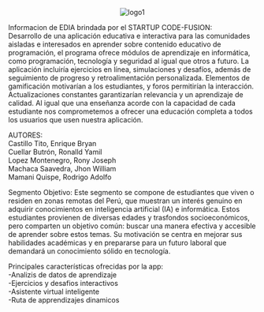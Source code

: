 
<p align="center">
  <img src="https://github.com/RonaldYamilCB26/Edi.github.io/assets/143020476/617b7131-f195-42ac-82e9-6fc2da9802f8" alt="logo1">
</p>

Informacion de EDIA brindada por el STARTUP CODE-FUSION:<br>
Desarrollo de una aplicación educativa e interactiva para las comunidades aisladas e interesados en aprender sobre contenido educativo de programación, 
el programa ofrece módulos de aprendizaje en informática, como programación, tecnología y seguridad al igual que otros a futuro. La aplicación incluiría ejercicios en línea, simulaciones 
y desafíos, además de seguimiento de progreso y retroalimentación personalizada. Elementos de gamificación motivarían a los estudiantes, y foros permitirían la interacción. Actualizaciones 
constantes garantizarían relevancia y un aprendizaje de calidad. Al igual que una enseñanza acorde con la capacidad de cada estudiante nos comprometemos a ofrecer una educación completa a
todos los usuarios que usen nuestra aplicación.

AUTORES:<br>
Castillo Tito, Enrique Bryan<br>
Cuellar Butrón, Ronalld Yamil<br>
Lopez Montenegro, Rony Joseph<br>
Machaca Saavedra, Jhon William<br>
Mamani Quispe, Rodrigo Adolfo<br>

Segmento Objetivo:
Este segmento se compone de estudiantes que viven o residen en zonas remotas del Perú, que muestran un interés genuino en adquirir conocimientos en inteligencia
artificial (IA) e informática. Estos estudiantes provienen de diversas edades y trasfondos socioeconómicos, pero comparten un objetivo común: buscar una manera efectiva y 
accesible de aprender sobre estos temas. Su motivación se centra en mejorar sus habilidades académicas y en prepararse para un futuro laboral que demandará un conocimiento 
sólido en tecnología.

Principales características ofrecidas por la app:<br>
-Analizis de datos de aprendizaje <br>
-Ejercicios y desafios interactivos <br>
-Asistente virtual inteligente <br>
-Ruta de apprendizajes dinamicos <br>




